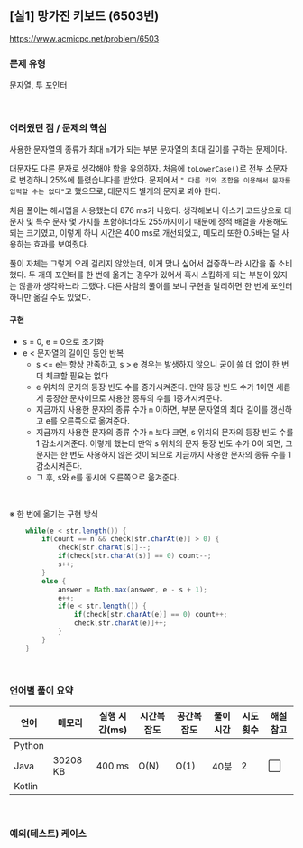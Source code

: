 ## [실1] 망가진 키보드 (6503번)

https://www.acmicpc.net/problem/6503

### 문제 유형

문자열, 투 포인터

<br>

### 어려웠던 점 / 문제의 핵심

사용한 문자열의 종류가 최대 `m`개가 되는 부분 문자열의 최대 길이를 구하는 문제이다.

대문자도 다른 문자로 생각해야 함을 유의하자. 처음에 `toLowerCase()`로 전부 소문자로 변경하니 25%에 틀렸습니다를 받았다. 문제에서 `" 다른 키와 조합을 이용해서 문자를 입력할 수는 없다"`고 했으므로, 대문자도 별개의 문자로 봐야 한다.

처음 풀이는 해시맵을 사용했는데 876 ms가 나왔다. 생각해보니 아스키 코드상으로 대문자 및 특수 문자 몇 가지를 포함하더라도 255까지이기 때문에 정적 배열을 사용해도 되는 크기였고, 이렇게 하니 시간은 400 ms로 개선되었고, 메모리 또한 0.5배는 덜 사용하는 효과를 보여줬다.

풀이 자체는 그렇게 오래 걸리지 않았는데, 이게 맞나 싶어서 검증하느라 시간을 좀 소비했다. 두 개의 포인터를 한 번에 옮기는 경우가 있어서 혹시 스킵하게 되는 부분이 있지는 않을까 생각하느라 그랬다. 다른 사람의 풀이를 보니 구현을 달리하면 한 번에 포인터 하나만 옮길 수도 있었다.

#### 구현

- s = 0, e = 0으로 초기화
- e < 문자열의 길이인 동안 반복
  - s <= e는 항상 만족하고, s > e 경우는 발생하지 않으니 굳이 쓸 데 없이 한 번 더 체크할 필요는 없다
  - e 위치의 문자의 등장 빈도 수를 증가시켜준다. 만약 등장 빈도 수가 1이면 새롭게 등장한 문자이므로 사용한 종류의 수를 1증가시켜준다.
  - 지금까지 사용한 문자의 종류 수가 `m` 이하면, 부분 문자열의 최대 길이를 갱신하고 e를 오른쪽으로 옮겨준다. 
  - 지금까지 사용한 문자의 종류 수가 `m` 보다 크면, s 위치의 문자의 등장 빈도 수를 1 감소시켜준다. 이렇게 했는데 만약 s 위치의 문자 등장 빈도 수가 0이 되면, 그 문자는 한 번도 사용하지 않은 것이 되므로 지금까지 사용한 문자의 종류 수를 1 감소시켜준다.
  - 그 후, s와 e를 동시에 오른쪽으로 옮겨준다.

<br>

※ 한 번에 옮기는 구현 방식

```java
    while(e < str.length()) {
        if(count == n && check[str.charAt(e)] > 0) {
            check[str.charAt(s)]--;
            if(check[str.charAt(s)] == 0) count--;
            s++;
        }
        else {
            answer = Math.max(answer, e - s + 1);
            e++;
            if(e < str.length()) {
                if(check[str.charAt(e)] == 0) count++;
                check[str.charAt(e)]++;
            }
        }
    }
```

<br>

### 언어별 풀이 요약

| 언어   | 메모리   | 실행 시간(ms) | 시간복잡도 | 공간복잡도 | 풀이 시간 | 시도 횟수 | 해설 참고            |
| ------ | -------- | ------------- | ---------- | ---------- | --------- | --------- | -------------------- |
| Python |          |               |            |            |           |           |                      |
| Java   | 30208 KB | 400 ms        | O(N)       | O(1)       | 40분      | 2         | :white_large_square: |
| Kotlin |          |               |            |            |           |           |                      |

<br>

### 예외(테스트) 케이스

```
```

